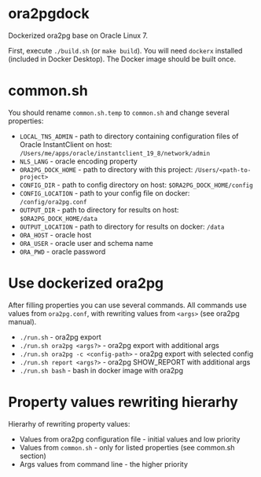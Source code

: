# ora2pgdock
Dockerized ora2pg base on Oracle Linux 7.

First, execute `./build.sh` (or `make build`). You will need `dockerx` installed (included in Docker Desktop).
The Docker image should be built once. 

# common.sh
You should rename `common.sh.temp` to `common.sh` and change several properties:
- `LOCAL_TNS_ADMIN` - path to directory containing configuration files of Oracle InstantClient 
  on host: `/Users/me/apps/oracle/instantclient_19_8/network/admin`
- `NLS_LANG` - oracle encoding property
- `ORA2PG_DOCK_HOME` - path to directory with this project: `/Users/<path-to-project>`
- `CONFIG_DIR` - path to config directory on host: `$ORA2PG_DOCK_HOME/config`
- `CONFIG_LOCATION` - path to your config file on docker: `/config/ora2pg.conf`
- `OUTPUT_DIR` - path to directory for results on host: `$ORA2PG_DOCK_HOME/data`
- `OUTPUT_LOCATION` - path to directory for results on docker: `/data`
- `ORA_HOST` - oracle host
- `ORA_USER` - oracle user and schema name
- `ORA_PWD` - oracle password

# Use dockerized ora2pg
After filling properties you can use several commands. 
All commands use values from `ora2pg.conf`, with rewriting values from `<args>` (see ora2pg manual). 
  - `./run.sh` - ora2pg export
  - `./run.sh ora2pg <args?>` - ora2pg export with additional args
  - `./run.sh ora2pg -с <config-path>` - ora2pg export with selected config
  - `./run.sh report <args?>` - ora2pg SHOW_REPORT with additional args
  - `./run.sh bash` - bash in docker image with ora2pg

# Property values rewriting hierarhy
Hierarhy of rewriting property values:
- Values from ora2pg configuration file - initial values and low priority
- Values from `common.sh` - only for listed properties (see common.sh section)
- Args values from command line - the higher priority